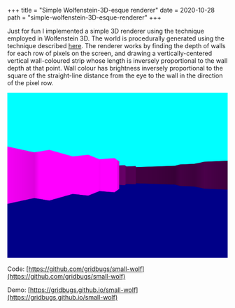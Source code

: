 +++
title = "Simple Wolfenstein-3D-esque renderer"
date = 2020-10-28
path = "simple-wolfenstein-3D-esque-renderer"
+++

Just for fun I implemented a simple 3D renderer using the technique employed in Wolfenstein 3D.
The world is procedurally generated using the technique described
[here](@/blog/cellular-automata-cave-generation/index.md).
The renderer works by finding the depth of walls for each row of pixels on the screen, and
drawing a vertically-centered vertical wall-coloured strip whose length is inversely proportional
to the wall depth at that point. Wall colour has brightness inversely proportional to the
square of the straight-line distance from the eye to the wall in the direction of the pixel row.

![screenshot.png](screenshot.png)

<!-- more -->

Code: [https://github.com/gridbugs/small-wolf](https://github.com/gridbugs/small-wolf)

Demo: [https://gridbugs.github.io/small-wolf](https://gridbugs.github.io/small-wolf)
